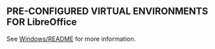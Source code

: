 ## PRE-CONFIGURED VIRTUAL ENVIRONMENTS FOR LibreOffice

See [Windows/README](./windows) for more information.